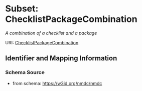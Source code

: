 # Subset: ChecklistPackageCombination


_A combination of a checklist and a package_



URI: [ChecklistPackageCombination](ChecklistPackageCombination.md)




## Identifier and Mapping Information







### Schema Source


* from schema: https://w3id.org/nmdc/nmdc

























































































































































































































































































































































































































































































































































































































































































































































































































































































































































































































































































































